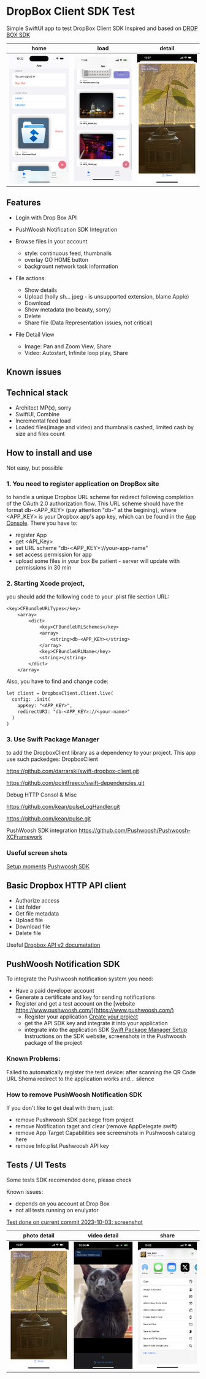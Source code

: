 # DropBox Client SDK Test
Simple SwiftUI app to test DropBox Client SDK
Inspired and based on [DROP BOX SDK](https://github.com/darrarski/swift-dropbox-client)

| home                                                                      | load                                                                      | detail                                                                    |
| ------------------------------------------------------------------------- | ------------------------------------------------------------------------- | ------------------------------------------------------------------------- |
| ![](https://github.com/AMazkun/DrBoxClientTest/blob/main/IMG_8859.jpg) | ![](https://github.com/AMazkun/DrBoxClientTest/blob/main/IMG_8857.jpg) | ![](https://github.com/AMazkun/DrBoxClientTest/blob/main/IMG_8858.jpg) |

## Features
- Login with Drop Box API
- PushWoosh Notification SDK Integration

- Browse files in your account
  - style: continuous feed, thumbnails
  - overlay GO HOME button
  - backgrount network task information
  
- File actions:
  - Show details
  - Upload (holly sh... jpeg - is unsupported extension, blame Apple)
  - Download
  - Show metadata (no beauty, sorry)
  - Delete
  - Share file (Data Representation issues, not critical)

- File Detail View
  - Image: Pan and Zoom View, Share
  - Video: Autostart, Infinite loop play, Share

## Known issues

## Technical stack
- Architect MP(x), sorry
- SwiftUI, Combine
- Incremental feed load
- Loaded files(image and video) and thumbnails cashed, limited cash by size and files count
## How to install and use

Not easy, but possible
### 1. You need to register application on DropBox site 
to handle a unique Dropbox URL scheme for redirect following completion of the OAuth 2.0 authorization flow. 
This URL scheme should have the format db-<APP_KEY> (pay attention "db-" at the begining), where <APP_KEY> is your Dropbox app's app key, which can be found in the [App Console](https://dropbox.com/developers/apps). There you have to:
- register App 
- get <API_Key>
- set URL scheme "db-<APP_KEY>://your-app-name"
- set access permission for app
- upload some files in your box
Be patient - server will update with permissions in 30 min

### 2. Starting Xcode project, 
you should add the following code to your .plist file section URL:
```
<key>CFBundleURLTypes</key>
    <array>
        <dict>
            <key>CFBundleURLSchemes</key>
            <array>
                <string>db-<APP_KEY></string>
            </array>
            <key>CFBundleURLName</key>
            <string></string>
        </dict>
    </array>
```
Also, you have to find and change code:
```
let client = DropboxClient.Client.live(
  config: .init(
    appKey: "<APP_KEY>",
    redirectURI: "db-<APP_KEY>://<your-name>"
  )
)
```
### 3. Use Swift Package Manager 
to add the DropboxClient library as a dependency to your project.
This app use such packedges:
DropboxClient

https://github.com/darrarski/swift-dropbox-client.git

https://github.com/pointfreeco/swift-dependencies.git

Debug HTTP Consol & Misc

https://github.com/kean/pulseLogHandler.git

https://github.com/kean/pulse.git

PushWoosh SDK integration
https://github.com/Pushwoosh/Pushwoosh-XCFramework

### Useful screen shots
[Setup moments](https://github.com/AMazkun/DrBoxClientTest/tree/main/SetupScreens)
[Pushwoosh SDK](https://github.com/AMazkun/DrBoxClientTest/tree/main/PushWoosh)
## Basic Dropbox HTTP API client
- Authorize access
- List folder
- Get file metadata
- Upload file
- Download file
- Delete file

Useful [Dropbox API v2 documetation](https://www.dropbox.com/developers/documentation/http/documentation)

## PushWoosh Notification SDK
To integrate the Pushwoosh notification system you need:
- Have a paid developer account
- Generate a certificate and key for sending notifications
- Register and get a test account on the [website https://www.pushwoosh.com/](https://www.pushwoosh.com/)
  - Register your application [Create your project](https://docs.pushwoosh.com/platform-docs/first-steps/start-with-your-project/create-your-project)
  - get the API SDK key and integrate it into your application 
  - integrate into the application SDK [Swift Package Manager Setup](https://docs.pushwoosh.com/platform-docs/pushwoosh-sdk/ios-push-notifications/setting-up-pushwoosh-ios-sdk/swift-package-manager-setup)
Instructions on the SDK website, screenshots in the Pushwoosh package of the project
### Known Problems:
Failed to automatically register the test device: after scanning the QR Code URL Shema redirect to the application works and... silence

### How to remove PushWoosh Notification SDK
If you don't like to get deal with them, just:
- remove Pushwoosh SDK packege from project
- remove Notification taget and clear (remove AppDelegate.swift)
- remove App Target Capabilities see screenshots in Pushwoosh catalog here
- remove Info.plist Pushwoosh API key

## Tests / UI Tests
Some tests SDK recomended done, please check

Known issues:
- depends on you account at Drop Box
- not all tests running on enulyator 

[Test done on current commit 2023-10-03: screenshot](https://github.com/AMazkun/DrBoxClientTest/blob/main/Screenshot%202023-10-03%20at%2018.12.01.jpg)

| photo detail                                                           | video detail                                                           | share                                                                  |
| ---------------------------------------------------------------------- | ---------------------------------------------------------------------- | ---------------------------------------------------------------------- |
| ![](https://github.com/AMazkun/DrBoxClientTest/blob/main/IMG_8858.jpg) | ![](https://github.com/AMazkun/DrBoxClientTest/blob/main/IMG_8866.jpg) | ![](https://github.com/AMazkun/DrBoxClientTest/blob/main/IMG_8871.jpg) |
